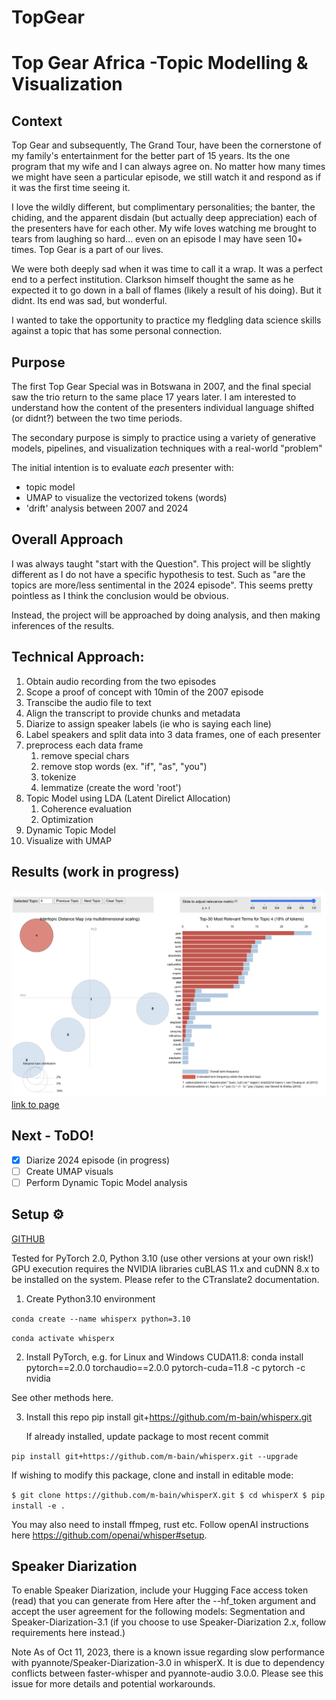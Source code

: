 # TopGear

# Top Gear Africa -Topic Modelling & Visualization

## Context

Top Gear and subsequently, The Grand Tour, have been the cornerstone of my family's entertainment for the better part of 15 years. Its the one program that my wife and I can always agree on. No matter how many times we might have seen a particular episode, we still watch it and respond as if it was the first time seeing it.

I love the wildly different, but complimentary personalities; the banter, the chiding, and the apparent disdain (but actually deep appreciation) each of the presenters have for each other. My wife loves watching me brought to tears from laughing so hard... even on an episode I may have seen 10+ times. Top Gear is a part of our lives.

We were both deeply sad when it was time to call it a wrap. It was a perfect end to a perfect institution. Clarkson himself thought the same as he expected it to go down in a ball of flames (likely a result of his doing). But it didnt. Its end was sad, but wonderful. 

I wanted to take the opportunity to practice my fledgling data science skills against a topic that has some personal connection. 

## Purpose

The first Top Gear Special was in Botswana in 2007, and the final special saw the trio return to the same place 17 years later. I am interested to understand how the content of the presenters individual language shifted (or didnt?) between the two time periods.

The secondary purpose is simply to practice using a variety of generative models, pipelines, and visualization techniques with a real-world "problem"

The initial intention is to evaluate *each* presenter with:
- topic model
- UMAP to visualize the vectorized tokens (words)
- 'drift' analysis between 2007 and 2024
 
## Overall Approach

I was always taught "start with the Question". This project will be slightly different as I do not have a specific hypothesis to test. Such as "are the topics are more/less sentimental in the 2024 episode". This seems pretty pointless as I think the conclusion would be obvious.

Instead, the project will be approached by doing analysis, and then making inferences of the results.

## Technical Approach:

1. Obtain audio recording from the two episodes
2. Scope a proof of concept with 10min of the 2007 episode
3. Transcibe the audio file to text
4. Align the transcript to provide chunks and metadata
5. Diarize to assign speaker labels (ie who is saying each line)
6. Label speakers and split data into 3 data frames, one of each presenter
7. preprocess each data frame 
   1. remove special chars
   2. remove stop words (ex. "if", "as", "you")
   3. tokenize
   4. lemmatize (create the word 'root')
8. Topic Model using LDA (Latent Direlict Allocation)
   1. Coherence evaluation
   2. Optimization
9. Dynamic Topic Model
10. Visualize with UMAP 

## Results (work in progress)

![LDA vis](images/LDAvis_example.png)
[link to page](outputs\combined_vis.html)

## Next - ToDO!

- [x] Diarize 2024 episode (in progress)
- [ ] Create UMAP visuals
- [ ] Perform Dynamic Topic Model analysis 

## Setup ⚙️
[GITHUB](https://github.com/m-bain/whisperX)

Tested for PyTorch 2.0, Python 3.10 (use other versions at your own risk!)
GPU execution requires the NVIDIA libraries cuBLAS 11.x and cuDNN 8.x to be installed on the system. Please refer to the CTranslate2 documentation.

1.  Create Python3.10 environment

`conda create --name whisperx python=3.10`

`conda activate whisperx`

2. Install PyTorch, e.g. for Linux and Windows CUDA11.8:
conda install pytorch==2.0.0 torchaudio==2.0.0 pytorch-cuda=11.8 -c pytorch -c nvidia

See other methods here.

3. Install this repo
pip install git+https://github.com/m-bain/whisperx.git

	If already installed, update package to most recent commit

`pip install git+https://github.com/m-bain/whisperx.git --upgrade`

If wishing to modify this package, clone and install in editable mode:

`$ git clone https://github.com/m-bain/whisperX.git
$ cd whisperX
$ pip install -e .`

You may also need to install ffmpeg, rust etc. Follow openAI instructions here https://github.com/openai/whisper#setup.

## Speaker Diarization
To enable Speaker Diarization, include your Hugging Face access token (read) that you can generate from Here after the --hf_token argument and accept the user agreement for the following models: Segmentation and Speaker-Diarization-3.1 (if you choose to use Speaker-Diarization 2.x, follow requirements here instead.)

Note
As of Oct 11, 2023, there is a known issue regarding slow performance with pyannote/Speaker-Diarization-3.0 in whisperX. It is due to dependency conflicts between faster-whisper and pyannote-audio 3.0.0. Please see this issue for more details and potential workarounds.